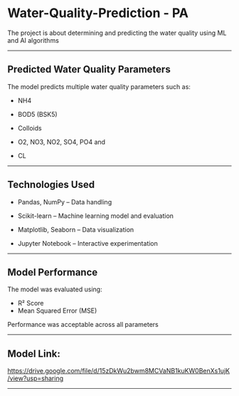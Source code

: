 # Water-Quality-Prediction - PA
The project is about determining and predicting the water quality using ML and AI algorithms

---

## Predicted Water Quality Parameters
The model predicts multiple water quality parameters such as:

- NH4

- BOD5 (BSK5)

- Colloids

- O2, NO3, NO2, SO4, PO4 and

- CL

---
## Technologies Used
* Pandas, NumPy – Data handling

* Scikit-learn – Machine learning model and evaluation

* Matplotlib, Seaborn – Data visualization

* Jupyter Notebook – Interactive experimentation

---

## Model Performance
The model was evaluated using:

- R² Score
- Mean Squared Error (MSE)

Performance was acceptable across all parameters

---

## Model Link:

https://drive.google.com/file/d/15zDkWu2bwm8MCVaNB1kuKW0BenXs1ujK/view?usp=sharing

---



